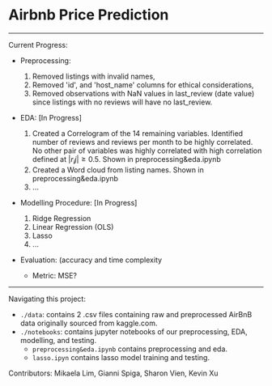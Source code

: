 # Airbnb Price Prediction
------------------------------------------
Current Progress:
- Preprocessing: 
   1) Removed listings with invalid names, 
   2) Removed 'id', and 'host_name' columns for ethical considerations, 
   3) Removed observations with NaN values in last_review (date value) since listings with no reviews will have no last_review.

- EDA: [In Progress]
   1) Created a Correlogram of the 14 remaining variables. Identified number of reviews and reviews per month to be highly correlated. No other pair of variables was highly correlated with high correlation defined at $|r_ij| \ge 0.5$. Shown in preprocessing&eda.ipynb
   2) Created a Word cloud from listing names. Shown in preprocessing&eda.ipynb
   3) ...

- Modelling Procedure: [In Progress]
  1) Ridge Regression
  2) Linear Regression (OLS)
  3) Lasso
  4) ...

- Evaluation: (accuracy and time complexity
  - Metric: MSE? 

------------------------------------------

Navigating this project:
* `./data`: contains 2 .csv files containing raw and preprocessed AirBnB data originally sourced from kaggle.com.
* `./notebooks`: contains jupyter notebooks of our preprocessing, EDA, modelling, and testing. 
  - `preprocessing&eda.ipynb` contains preprocessing and eda.
  - `lasso.ipyn` contains lasso model training and testing.  





Contributors: Mikaela Lim, Gianni Spiga, Sharon Vien, Kevin Xu
